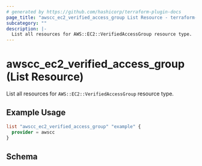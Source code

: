 ```yaml
---
# generated by https://github.com/hashicorp/terraform-plugin-docs
page_title: "awscc_ec2_verified_access_group List Resource - terraform-provider-awscc"
subcategory: ""
description: |-
  List all resources for AWS::EC2::VerifiedAccessGroup resource type.
---
```


# awscc_ec2_verified_access_group (List Resource)

List all resources for `AWS::EC2::VerifiedAccessGroup` resource type.

## Example Usage

```terraform
list "awscc_ec2_verified_access_group" "example" {
  provider = awscc
}
```

<!-- schema generated by tfplugindocs -->
## Schema
